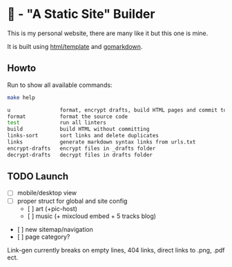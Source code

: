 # 🍑 - "A Static Site" Builder

This is my personal website, there are many like it but this one is mine.

It is built using [html/template](https://pkg.go.dev/html/template) and [gomarkdown](https://github.com/gomarkdown/markdown).

## Howto

Run to show all available commands:

```bash
make help

u                format, encrypt drafts, build HTML pages and commit to git
format           format the source code
test             run all linters
build            build HTML without committing
links-sort       sort links and delete duplicates
links            generate markdown syntax links from urls.txt
encrypt-drafts   encrypt files in _drafts folder
decrypt-drafts   decrypt files in drafts folder
```

## TODO Launch

- [ ] mobile/desktop view
- [ ] proper struct for global and site config
  - [ ] art (+pic-host)
  - [ ] music (+ mixcloud embed + 5 tracks blog)
- [ ] new sitemap/navigation
- [ ] page category?

Link-gen currently breaks on empty lines, 404 links, direct links to .png, .pdf ect.

